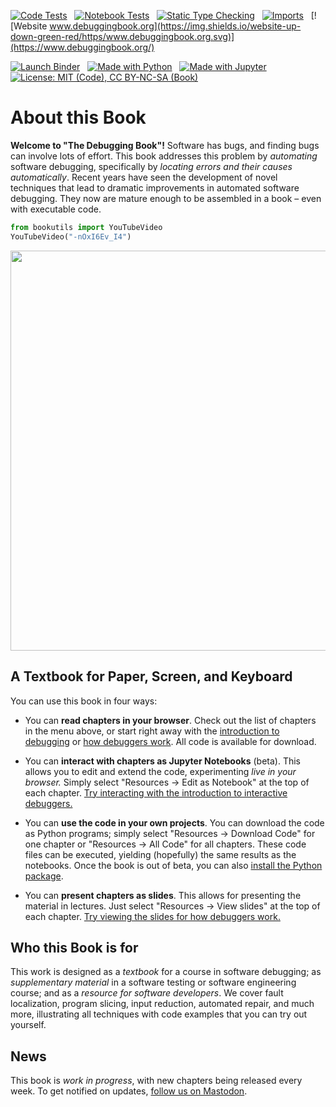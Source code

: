 <!-- Debuggingbook README -->

<!-- Badges to be shown on project page -->

[![Code Tests](https://github.com/uds-se/debuggingbook/actions/workflows/check-code.yml/badge.svg)](https://github.com/uds-se/debuggingbook/actions/workflows/check-code.yml)
&nbsp;
[![Notebook Tests](https://github.com/uds-se/debuggingbook/actions/workflows/check-notebooks.yml/badge.svg)](https://github.com/uds-se/debuggingbook/actions/workflows/check-notebooks.yml)
&nbsp;
[![Static Type Checking](https://github.com/uds-se/debuggingbook/actions/workflows/check-types.yml/badge.svg)](https://github.com/uds-se/debuggingbook/actions/workflows/check-types.yml)
&nbsp;
[![Imports](https://github.com/uds-se/debuggingbook/actions/workflows/check-imports.yml/badge.svg)](https://github.com/uds-se/debuggingbook/actions/workflows/check-imports.yml)
&nbsp;
[![Website www.debuggingbook.org](https://img.shields.io/website-up-down-green-red/https/www.debuggingbook.org.svg)](https://www.debuggingbook.org/)

[![Launch Binder](https://mybinder.org/badge_logo.svg)](https://mybinder.org/v2/gh/uds-se/debuggingbook/master?filepath=docs/notebooks/00_Table_of_Contents.ipynb)
&nbsp;
[![Made with Python](https://img.shields.io/badge/Made%20with-Python-blue.svg)](https://www.python.org/)
&nbsp;
[![Made with Jupyter](https://img.shields.io/badge/Made%20with-Jupyter-orange.svg)](https://www.jupyter.org/)
&nbsp;
[![License: MIT (Code), CC BY-NC-SA (Book)](https://img.shields.io/badge/License-MIT_(Code),_CC_BY--NC--SA_4.0_(Book)-blue.svg)](https://github.com/uds-se/debuggingbook/blob/master/LICENSE.md)


# About this Book

__Welcome to "The Debugging Book"!__ 
Software has bugs, and finding bugs can involve lots of effort.  This book addresses this problem by _automating_ software debugging, specifically by _locating errors and their causes automatically_.  Recent years have seen the development of novel techniques that lead to dramatic improvements in automated software debugging.  They now are mature enough to be assembled in a book – even with executable code. 
<!--
**<span style="background-color: yellow">
    <i class="fa fa-fw fa-wrench"></i>
This book is work in progress. It will be released to the public in Spring 2021.</span>**
-->


```python
from bookutils import YouTubeVideo
YouTubeVideo("-nOxI6Ev_I4")
```





<a href="https://www.youtube-nocookie.com/embed/-nOxI6Ev_I4" target="_blank">
<img src="https://www.debuggingbook.org/html/PICS/youtube.png" width=640>
</a>
        



## A Textbook for Paper, Screen, and Keyboard

You can use this book in four ways:

* You can __read chapters in your browser__.  Check out the list of chapters in the menu above, or start right away with the [introduction to debugging](https://www.debuggingbook.org/html/Intro_Debugging.html) or [how debuggers work](https://www.debuggingbook.org/html/Debugger.html).  All code is available for download.

* You can __interact with chapters as Jupyter Notebooks__ (beta).  This allows you to edit and extend the code, experimenting _live in your browser._  Simply select "Resources → Edit as Notebook" at the top of each chapter. <a href="https://mybinder.org/v2/gh/uds-se/debuggingbook/master?filepath=docs/notebooks/Debugger.ipynb" target=_blank>Try interacting with the introduction to interactive debuggers.</a>

* You can __use the code in your own projects__.  You can download the code as Python programs; simply select "Resources → Download Code" for one chapter or "Resources → All Code" for all chapters.  These code files can be executed, yielding (hopefully) the same results as the notebooks.  Once the book is out of beta, you can also [install the Python package](https://www.debuggingbook.org/html/Importing.html).

* You can __present chapters as slides__.  This allows for presenting the material in lectures.  Just select "Resources → View slides" at the top of each chapter. <a href="https://www.debuggingbook.org/slides/Debugger.slides.html" target=_blank>Try viewing the slides for how debuggers work.</a>

## Who this Book is for

This work is designed as a _textbook_ for a course in software debugging; as _supplementary material_ in a software testing or software engineering course; and as a _resource for software developers_. We cover fault localization, program slicing, input reduction, automated repair, and much more, illustrating all techniques with code examples that you can try out yourself.

## News

This book is _work in progress_, with new chapters being released every week. To get notified on updates, <a href="https://mastodon.social/invite/P27cijZH">follow us on Mastodon</a>.

